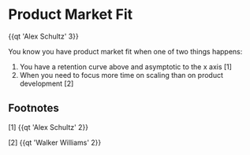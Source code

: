 # Product Market Fit

{{qt 'Alex Schultz' 3}}

You know you have product market fit when one of two things happens:

1. You have a retention curve above and asymptotic to the x axis [1]
2. When you need to focus more time on scaling than on product development [2]

## Footnotes

[1] {{qt 'Alex Schultz' 2}}

[2] {{qt 'Walker Williams' 2}}
